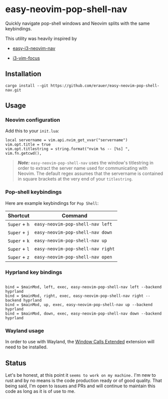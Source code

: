 # easy-neovim-pop-shell-nav

Quickly navigate pop-shell windows and Neovim splits with the same keybindings.

This utility was heavily inspired by 

* [easy-i3-neovim-nav](https://github.com/tom-anders/easy-i3-neovim-nav)

* [i3-vim-focus](https://github.com/jwilm/i3-vim-focus)

## Installation

```
cargo install --git https://github.com/erauer/easy-neovim-pop-shell-nav.git
```

## Usage

### Neovim configuration

Add this to your `init.lua`:

```
local servername = vim.api.nvim_get_vvar("servername")
vim.opt.title = true
vim.opt.titlestring = string.format("nvim %s -- [%s] ", vim.fn.getcwd(),
```

> **_Note:_** `easy-neovim-pop-shell-nav` uses the window's titlestring in order to extract the server name
used for communicating with Neovim. The default regex assumes that the servername is contained in
square brackets at the very end of your `titlestring`. 

### Pop-shell keybindings

Here are example keybindings for `Pop Shell`:

| Shortcut      | Command                           |
|---------------|-----------------------------------|
| `Super` + `h` | `easy-neovim-pop-shell-nav left`  |
| `Super` + `j` | `easy-neovim-pop-shell-nav down`  |
| `Super` + `k` | `easy-neovim-pop-shell-nav up`    |
| `Super` + `l` | `easy-neovim-pop-shell-nav right` |
| `Super` + `z` | `easy-neovim-pop-shell-nav open`  |

### Hyprland key bindings

```

bind = $mainMod, left, exec, easy-neovim-pop-shell-nav left --backend hyprland
bind = $mainMod, right, exec, easy-neovim-pop-shell-nav right --backend hyprland 
bind = $mainMod, up, exec, easy-neovim-pop-shell-nav up --backend hyprland 
bind = $mainMod, down, exec, easy-neovim-pop-shell-nav down --backend hyprland 
```

### Wayland usage

In order to use with Wayland, the [Window Calls Extended](https://extensions.gnome.org/extension/4974/window-calls-extended/) extension will need to be installed.

## Status

Let's be honest, at this point it `seems to work on my machine.`  I'm new to rust and by no means is the code production ready or of good quality. That being said, I'm open to issues and PRs and will continue to maintain this code as long as it is of use to me.


